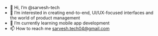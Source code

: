 - 👋 Hi, I’m @sarvesh-tech
- 👀 I’m interested in creating end-to-end, UI/UX-focused interfaces and the world of product management
- 🌱 I’m currently learning mobile app development
- 📫 How to reach me sarvesh.tech04@gmail.com

<!---
sarvesh-tech/sarvesh-tech is a ✨ special ✨ repository because its `README.md` (this file) appears on your GitHub profile.
You can click the Preview link to take a look at your changes.
--->
